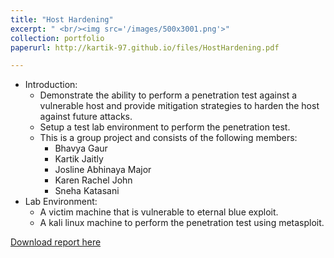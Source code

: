 ```yaml
---
title: "Host Hardening"
excerpt: " <br/><img src='/images/500x3001.png'>"
collection: portfolio
paperurl: http://kartik-97.github.io/files/HostHardening.pdf

---
```


* Introduction:
  * Demonstrate the ability to perform a penetration test against a vulnerable host and provide mitigation strategies to harden the host against future attacks.
  * Setup a test lab environment to perform the penetration test.
  * This is a group project and consists of the following members:
    * Bhavya Gaur 
    * Kartik Jaitly
    * Josline Abhinaya Major
    * Karen Rachel John
    * Sneha Katasani 
* Lab Environment: 
   * A victim machine that is vulnerable to eternal blue exploit.
   * A kali linux machine to perform the penetration test using metasploit.

[Download report here](http://kartik-97.github.io/files/HostHardening.pdf)

